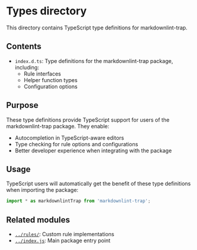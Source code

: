 # Types directory

This directory contains TypeScript type definitions for markdownlint-trap.

## Contents

- `index.d.ts`: Type definitions for the markdownlint-trap package, including:
  - Rule interfaces
  - Helper function types
  - Configuration options

## Purpose

These type definitions provide TypeScript support for users of the markdownlint-trap package. They enable:

- Autocompletion in TypeScript-aware editors
- Type checking for rule options and configurations
- Better developer experience when integrating with the package

## Usage

TypeScript users will automatically get the benefit of these type definitions when importing the package:

```typescript
import * as markdownlintTrap from 'markdownlint-trap';
```

## Related modules

- [`../rules/`](../rules/): Custom rule implementations
- [`../index.js`](../index.js): Main package entry point
